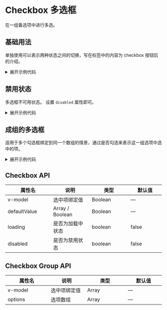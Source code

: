 <script setup>
import Basic from './component/Basic.vue'
import CheckboxGroup from './component/CheckboxGroup.vue'
import Disabled from './component/Disabled.vue'
</script>

# Checkbox 多选框

在一组备选项中进行多选。

## 基础用法

单独使用可以表示两种状态之间的切换，写在标签中的内容为 checkbox 按钮后的介绍。

<div class="example">
 <Basic/>
</div>

<details>
<summary>展开示例代码</summary>

```vue
<template>
  <div>
    <a-button>default</a-button>
    <a-button type="primary">primary</a-button>
    <a-button type="success">success</a-button>
    <a-button type="warning">warning</a-button>
    <a-button type="danger">error</a-button>
    <a-button type="info">info</a-button>
  </div>
</template>
<script lang="ts" setup>
import { YButton } from "amu-ui";
</script>
```

</details>

## 禁用状态

多选框不可用状态。
设置 `disabled` 属性即可。

<div class="example">
 <Disabled/>
</div>

<details>
<summary>展开示例代码</summary>

```vue
<template>
  <a-checkbox v-model="checked1" disabled>Disabled 1</a-checkbox>
  <a-checkbox v-model="checked2" disabled>Disabled 2</a-checkbox>
  <a-checkbox>Normal</a-checkbox>
</template>

<script lang="ts" setup>
import { ref } from "vue";
import { YCheckbox } from "amu-ui";

const checked1 = ref(false);
const checked2 = ref(true);
</script>
```

</details>

## 成组的多选框

适用于多个勾选框绑定到同一个数组的情景，通过是否勾选来表示这一组选项中选中的项。

<div class="example">
 <CheckboxGroup/>
</div>

<details>
<summary>展开示例代码</summary>

```vue
<template>
  <div style="margin-bottom: 10px">
    checkedList：<a-tag type="info" v-for="item in checkedList" :key="item"
      >选项 {{ item }}
    </a-tag>
  </div>
  <a-checkbox-group v-model="checkedList" :options="options"></a-checkbox-group>
</template>

<script lang="ts" setup>
import { ref } from "vue";
import { YCheckboxGroup, YTag } from "amu-ui";

const checkedList = ref<Array<any>>([1, 2]);
const options = ref([
  {
    label: "选项一",
    value: 1,
  },
  {
    label: "选项二",
    value: 2,
  },
  {
    label: "选项三",
    value: 3,
    disabled: true,
  },
  {
    label: "选项四",
    value: 4,
  },
  {
    label: "选项五",
    value: 5,
  },
]);
</script>
```

</details>

## Checkbox API

| 属性名       | 说明             | 类型    | 默认值 |
| ------------ | ---------------- | ------- | ------ |
| v-model      | 选中项绑定值     | Boolean | —      |
| defaultValue | Array / Boolean  | Boolean | —      |
| loading      | 是否为加载中状态 | boolean | false  |
| disabled     | 是否为禁用状态   | boolean | false  |

## Checkbox Group API

| 属性名  | 说明         | 类型    | 默认值 |
| ------- | ------------ | ------- | ------ |
| v-model | 选中项绑定值 | Array   | —      |
| options | 选项数组        | Array | —      |

<style>
  table td {
      width:200px
  }
</style>
